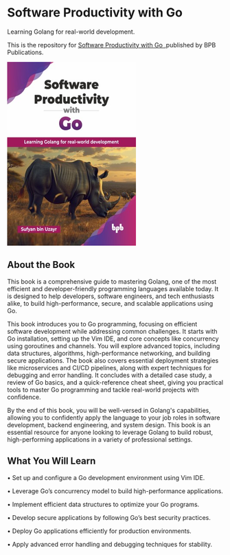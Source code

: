 # Software Productivity with Go

Learning Golang for real-world development.

This is the repository for [Software Productivity with Go
](https://bpbonline.com/products/software-productivity-with-go?variant=44373145583816),published by BPB Publications.

<img src="9789365894240.jpg">

## About the Book
This book is a comprehensive guide to mastering Golang, one of the most efficient and developer-friendly programming languages available today. It is designed to help developers, software engineers, and tech enthusiasts alike, to build high-performance, secure, and scalable applications using Go. 

This book introduces you to Go programming, focusing on efficient software development while addressing common challenges. It starts with Go installation, setting up the Vim IDE, and core concepts like concurrency using goroutines and channels. You will explore advanced topics, including data structures, algorithms, high-performance networking, and building secure applications. The book also covers essential deployment strategies like microservices and CI/CD pipelines, along with expert techniques for debugging and error handling. It concludes with a detailed case study, a review of Go basics, and a quick-reference cheat sheet, giving you practical tools to master Go programming and tackle real-world projects with confidence.

By the end of this book, you will be well-versed in Golang's capabilities, allowing you to confidently apply the language to your job roles in software development, backend engineering, and system design. This book is an essential resource for anyone looking to leverage Golang to build robust, high-performing applications in a variety of professional settings.

## What You Will Learn
• Set up and configure a Go development environment using Vim IDE.

• Leverage Go’s concurrency model to build high-performance applications.

• Implement efficient data structures to optimize your Go programs.

• Develop secure applications by following Go’s best security practices.

• Deploy Go applications efficiently for production environments.

• Apply advanced error handling and debugging techniques for stability.
